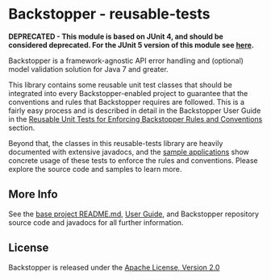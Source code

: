 # Backstopper - reusable-tests

**DEPRECATED - This module is based on JUnit 4, and should be considered deprecated. For the JUnit 5 version of this 
module see [here](../backstopper-reusable-tests-junit5).**

Backstopper is a framework-agnostic API error handling and (optional) model validation solution for Java 7 and greater.

This library contains some reusable unit test classes that should be integrated into every Backstopper-enabled project to guarantee that the conventions and rules that Backstopper requires are followed. This is a fairly easy process and is described in detail in the Backstopper User Guide in the [Reusable Unit Tests for Enforcing Backstopper Rules and Conventions](../USER_GUIDE.md#reusable_tests) section.

Beyond that, the classes in this reusable-tests library are heavily documented with extensive javadocs, and the [sample applications](../README.md#samples) show concrete usage of these tests to enforce the rules and conventions. Please explore the source code and samples to learn more. 
 
## More Info

See the [base project README.md](../README.md), [User Guide](../USER_GUIDE.md), and Backstopper repository source code and javadocs for all further information.

## License

Backstopper is released under the [Apache License, Version 2.0](http://www.apache.org/licenses/LICENSE-2.0)
